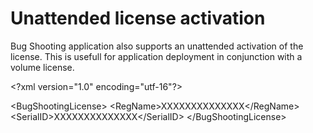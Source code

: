 # Unattended license activation

Bug Shooting application also supports an unattended activation of the license. This is usefull for application deployment in conjunction with a volume license.

&lt;?xml version=&quot;1.0&quot; encoding=&quot;utf-16&quot;?&gt;

&lt;BugShootingLicense&gt;
	&lt;RegName&gt;XXXXXXXXXXXXXX&lt;/RegName&gt;
	&lt;SerialID&gt;XXXXXXXXXXXXXX&lt;/SerialID&gt;
&lt;/BugShootingLicense&gt;

